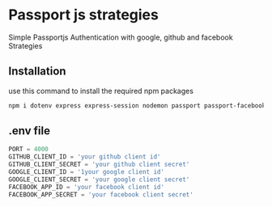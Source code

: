 # Passport js strategies 

Simple Passportjs Authentication with google, github and facebook Strategies

## Installation

use this command to install the required npm packages

```bash
npm i dotenv express express-session nodemon passport passport-facebook passport-google-oauth2 passport-github2
```

## .env file

```python
PORT = 4000
GITHUB_CLIENT_ID = 'your github client id'
GITHUB_CLIENT_SECRET = 'your github client secret'
GOOGLE_CLIENT_ID = '1your google client id'
GOOGLE_CLIENT_SECRET = 'your google client secret'
FACEBOOK_APP_ID = 'your facebook client id'
FACEBOOK_APP_SECRET = 'your facebook client secret'
```
